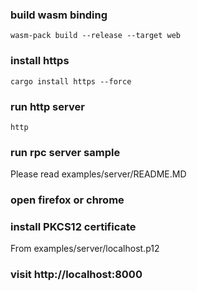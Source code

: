 
### build wasm binding
```
wasm-pack build --release --target web
```

### install https
```
cargo install https --force
```

### run http server
```
http
```

### run rpc server sample

Please read examples/server/README.MD

### open firefox or chrome

### install PKCS12 certificate

From examples/server/localhost.p12

### visit http://localhost:8000

